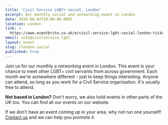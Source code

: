 ```yaml
---
title: 'Civil Service LGBT+ social, London'
excerpt: Our monthly social and networking event in London.
date: 2018-08-02T18:00:00.000Z
location: London
link: >-
  https://www.eventbrite.co.uk/e/civil-service-lgbt-social-london-tickets-39611816008
email: info@civilservice.lgbt
layout: event
slug: /london-social
published: true
---
```

Join us for our monthly a networking event in London. This event is your chance to meet other LGBT+ civil servants from across government. Each month we're somewhere different - just to keep things interesting. Anyone can attend, so long as you work for a Civil Service organisation. It's usually free to attend.

**Not based in London?** Don't worry, we also hold events in other parts of the UK too. You can find all our events on our website.

If we don't have an event coming up in your area, why not run one yourself! [Contact us](/about/contact-us/) and we can help you promote it.